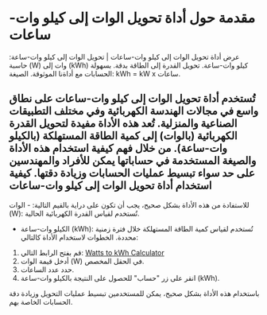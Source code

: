 مقدمة حول أداة تحويل الوات إلى كيلو وات-ساعات
=============================================

عرض أداة تحويل الوات إلى كيلو وات-ساعات | تحويل الوات إلى كيلو وات-ساعة: حاسبة (W) وات إلى (kWh) كيلو وات-ساعة. تحويل القدرة إلى الطاقة بدقة. بسهولة الحسابات مع أداةنا الموثوقة. الصيغة: kWh = kW x ساعات.

تُستخدم أداة تحويل الوات إلى كيلو وات-ساعات على نطاق واسع في مجالات الهندسة الكهربائية وفي مختلف التطبيقات الصناعية والمنزلية. تُعد هذه الأداة مفيدة لتحويل القدرة الكهربائية (بالوات) إلى كمية الطاقة المستهلكة (بالكيلو وات-ساعة). من خلال فهم كيفية استخدام هذه الأداة والصيغة المستخدمة في حساباتها يمكن للأفراد والمهندسين على حد سواء تبسيط عمليات الحسابات وزيادة دقتها.  كيفية استخدام أداة تحويل الوات إلى كيلو وات-ساعات
--------------------------------------------------

للاستفادة من هذه الأداة بشكل صحيح، يجب أن تكون على دراية بالقيم التالية: - الوات (W): تُستخدم لقياس القدرة الكهربائية الحالية.
- الكيلو وات-ساعة (kWh): تُستخدم لقياس كمية الطاقة المستهلكة خلال فترة زمنية محددة. الخطوات لاستخدام الأداة كالتالي:

1. قم بفتح الرابط التالي: [Watts to kWh Calculator](https://www.onlinecalculatorsfree.com/ar/tools/watt-to-kilowatt-hours-calculator.html)
2. أدخل قيمة الوات (W) في الحقل المخصص.
3. حدد عدد الساعات.
4. انقر على زر "حساب" للحصول على النتيجة بالكيلو وات-ساعة (kWh).

باستخدام هذه الأداة بشكل صحيح، يمكن للمستخدمين تبسيط عمليات التحويل وزيادة دقة الحسابات الخاصة بهم.